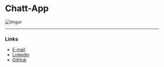 # Chatt-App
![Imgur](https://i.imgur.com/7gX6pbvl.png)
***
### Links
- [E-mail](m.elkhou@hotmail.com)
- [Linkedin](https://www.linkedin.com/in/m-elkhou/)
- [GitHub](https://github.com/m-elkhou)
